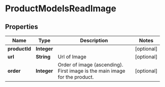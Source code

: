 

# ProductModelsReadImage

## Properties

Name | Type | Description | Notes
------------ | ------------- | ------------- | -------------
**productId** | **Integer** |  |  [optional]
**url** | **String** | Url of Image |  [optional]
**order** | **Integer** | Order of image (ascending). First image is the main image for the product. |  [optional]




